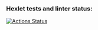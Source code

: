 ### Hexlet tests and linter status:
[![Actions Status](https://github.com/x-nico/qa-engineer-project-84/actions/workflows/hexlet-check.yml/badge.svg)](https://github.com/x-nico/qa-engineer-project-84/actions)